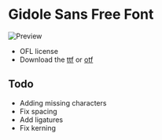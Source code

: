 Gidole Sans Free Font
====

![Preview](https://github.com/gidole/sans/blob/master/Resources/Preview.png)

* OFL license
* Download the [ttf](https://github.com/gidole/sans/blob/master/Resources/Gidole-Regular.ttf?raw=true) or [otf](https://github.com/gidole/sans/blob/master/Resources/Gidole-Regular.otf?raw=true)


## Todo

* Adding missing characters 
* Fix spacing
* Add ligatures
* Fix kerning
